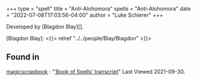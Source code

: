 +++
type = "spell"
title = "Anti-Alohomora"
spells = "Anti-Alohomora"
date = "2022-07-08T17:03:56-04:00"
author = "Luke Schierer"
+++

Developed by [Blagdon Blay][].

[Blagdon Blay]: <{{< relref "../../people/Blay/Blagdon" >}}>

## Found in

[magicscrapbook](https://magicscrapbook.tumblr.com/)
:   "[‘Book of Spells’ transcript](https://magicscrapbook.tumblr.com/post/162085200042/book-of-spells-transcript)"
    Last Viewed 2021-09-30.

